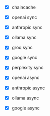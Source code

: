 - [x] chaincache
- [x] openai sync
- [x] anthropic sync
- [x] ollama sync
- [x] groq sync
- [x] google sync
- [x] perplexity sync
- [x] openai async
- [x] anthropic async
- [x] ollama async
- [x] google async


